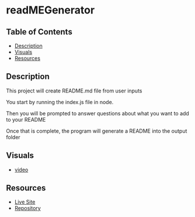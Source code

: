 # readMEGenerator

## Table of Contents
- [Description](#description)
- [Visuals](Visuals)
- [Resources](Resources)

## Description

This project will create README.md file from user inputs

You start by running the index.js file in node.

Then you will be prompted to answer questions about what you want to add to your README

Once that is complete, the program will generate a README into the output folder 

## Visuals
- [video](https://drive.google.com/file/d/15DgH752ap2-BMTvTOeA3urwHP2hiTN-R/view)

## Resources
- [Live Site](https://sdivachuk.github.io/readMEGenerator/)
- [Repository](https://github.com/sdivachuk/)
